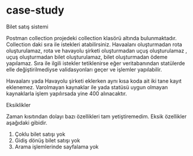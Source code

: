 # case-study
Bilet satış sistemi

Postman collection projedeki collection klasörü altında bulunmaktadır. Collection daki sıra ile istekleri atabilirsiniz. 
Havaalanı oluşturmadan rota oluşturulamaz, rota ve havayolu şirketi oluşturmadan uçuş oluşturulamaz , uçuş oluşturmadan bilet oluşturulamaz, bilet oluşturmadan ödeme yapılamaz. Sıra ile ilgili istekler tetiklenirse  eğer veritabanından statülerde elle değiştirilmediyse validasyonları geçer ve işlemler yapılabilir. 

Havaalanı yada Havayolu şirketi eklerken aynı kısa koda ait iki tane kayıt eklenemez. Varolmayan kaynaklar ile yada statüsü uygun olmayan kaynaklarla işlem yapılırsada yine 400 alınacaktır.  



Eksiklikler 

Zaman kısıtından dolayı bazı özellikleri tam yetiştiremedim. Eksik özellikler aşağıdaki gibidir.

1) Çoklu bilet satışı yok
2) Gidiş dönüş bilet satışı yok
3) Arama işlemlerinde sayfalama yok
